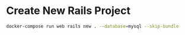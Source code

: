# Create New Rails Project
```bash
docker-compose run web rails new . --database=mysql --skip-bundle
```
